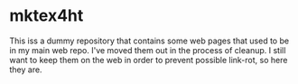 # mktex4ht

This iss a dummy repository that contains some web pages that used to be in my
main web repo. I've moved them out in the process of cleanup. I still want to keep them
on the web in order to prevent possible link-rot, so here they are.
